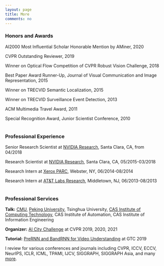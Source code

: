 ```yaml
---
layout: page
title: More
comments: no
---
```


### Honors and Awards

AI2000 Most Influential Scholar Honorable Mention by AMiner, 2020

CVPR Outstanding Reviewer, 2019

Winner on Optical Flow Competition of CVPR Robust Vision Challenge, 2018

Best Paper Award Runner-Up, Journal of Visual Communication and Image Representation, 2015

Winner on TRECVID Semantic Localization, 2015

Winner on TRECVID Surveillance Event Detection, 2013

ACM Multimedia Travel Award, 2011

Special Recognition Award, Junior Scientist Conference, 2010
<br><br>

### Professional Experience

Senior Research Scientist at [NVIDIA Research](https://research.nvidia.com), Santa Clara, CA, from 04/2018

Research Scientist at [NVIDIA Research](https://research.nvidia.com), Santa Clara, CA, 05/2015-03/2018

Research Intern at [Xerox PARC](http://www.parc.com), Webster, NY, 06/2014-08/2014

Research Intern at [AT&T Labs Research](http://www.research.att.com), Middletown, NJ, 06/2013-08/2013
<br><br>

### Professional Services

**Talk:** [CMU](https://www.ri.cmu.edu/event/temporal-modeling-and-data-synthesis-for-visual-understanding/), [Peking University](https://www.icst.pku.edu.cn/xwgg/jzxx/1321264.htm), Tsinghua University, [CAS Institute of Computing Technology](https://vipl.ict.ac.cn/view_news.php?id=165), CAS Institute of Automation, CAS Institute of Information Engineering    

**Organizer:** [AI City Challenge](https://www.aicitychallenge.org) at CVPR 2019, 2020, 2021    

**Tutorial:** [PreRNN and BandRNN for Video Understanding](/publications/papers/tutorial-gtc19.pdf) at GTC 2019    

I review for various conferences and journals including CVPR, ICCV, ECCV, NeurIPS, ICLR, ICML, TPAMI, IJCV, SIGGRAPH, SIGGRAPH Asia, and many [more](/publications/papers/cv.pdf). 
